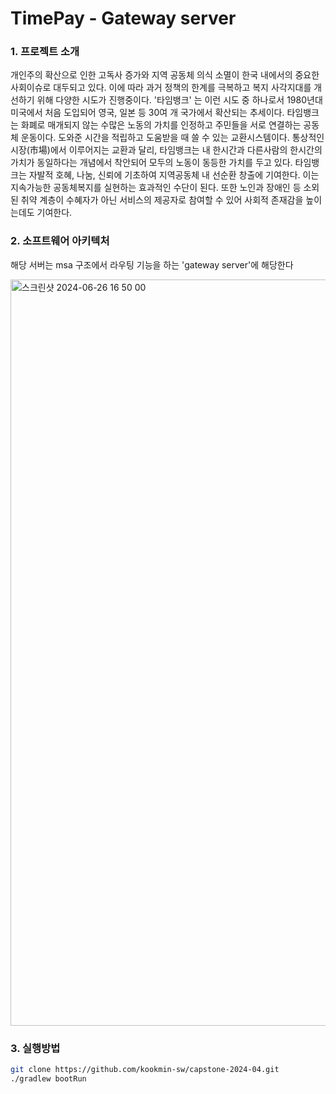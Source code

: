 # TimePay - Gateway server


### 1. 프로젝트 소개
개인주의 확산으로 인한 고독사 증가와 지역 공동체 의식 소멸이 한국 내에서의 중요한 사회이슈로 대두되고 있다. 이에 따라 과거 정책의 한계를 극복하고 복지 사각지대를 개선하기 위해 다양한 시도가 진행중이다. '타임뱅크' 는 이런 시도 중 하나로서 1980년대 미국에서 처음 도입되어 영국, 일본 등 30여 개 국가에서 확산되는 추세이다.
타임뱅크는 화폐로 매개되지 않는 수많은 노동의 가치를 인정하고 주민들을 서로 연결하는 공동체 운동이다. 도와준 시간을 적립하고 도움받을 때 쓸 수 있는 교환시스템이다.
통상적인 시장(市場)에서 이루어지는 교환과 달리, 타임뱅크는 내 한시간과 다른사람의 한시간의 가치가 동일하다는 개념에서 착안되어 모두의 노동이 동등한 가치를 두고 있다. 타임뱅크는 자발적 호혜, 나눔, 신뢰에 기초하여 지역공동체 내 선순환 창출에 기여한다. 이는 지속가능한 공동체복지를 실현하는 효과적인 수단이 된다. 
또한 노인과 장애인 등 소외된 취약 계층이 수혜자가 아닌 서비스의 제공자로 참여할 수 있어 사회적 존재감을 높이는데도 기여한다.


### 2. 소프트웨어 아키텍처

해당 서버는 msa 구조에서 라우팅 기능을 하는 'gateway server'에 해당한다

<img width="1194" alt="스크린샷 2024-06-26 16 50 00" src="https://github.com/EUM-kmu/Eum-Haetsal/assets/66052043/795a33fc-4774-4fc9-a6ef-4c51a49cebca">



### 3. 실행방법
```bash
git clone https://github.com/kookmin-sw/capstone-2024-04.git
./gradlew bootRun
```
